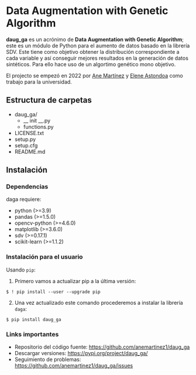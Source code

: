 # Data Augmentation with Genetic Algorithm

**daug_ga** es un acrónimo de **Data Augmentation with Genetic Algorithm**; este es un módulo de Python para el aumento de datos basado en la librería SDV. Este tiene como objetivo obtener la distribución correspondiente a cada variable y así conseguir mejores resultados en la generación de datos sintéticos. Para ello hace uso de un algortimo genético mono objetivo.

El projecto se empezó en 2022 por [Ane Martínez](https://github.com/anemartinez1, "Ane Martínez") y [Elene Astondoa](https://github.com/eleneastondoa, "Elene Astondoa") como trabajo para la universidad.

## Estructura de carpetas
- daug_ga/
	- __ init __.py
	- functions.py
- LICENSE.txt
- setup.py
- setup.cfg
- README.md

## Instalación

### Dependencias

daga requiere:

- python (>=3.9)
- pandas (>=1.5.0)
- opencv-python (>=4.6.0)
- matplotlib (>=3.6.0)
- sdv (>=0.17.1)
- scikit-learn (>=1.1.2)

### Instalación para el usuario
Usando ``pip``:

1. Primero vamos a actualizar pip a la última versión:

  `$ ! pip install --user --upgrade pip`
  
2. Una vez actualizado este comando procederemos a instalar la librería ``daga``:

  `$ pip install daug_ga`
  
### Links importantes

- Repositorio del código fuente: <https://github.com/anemartinez1/daug_ga>
- Descargar versiones: <https://pypi.org/project/daug_ga/>
- Seguimiento de problemas: <https://github.com/anemartinez1/daug_ga/issues>
